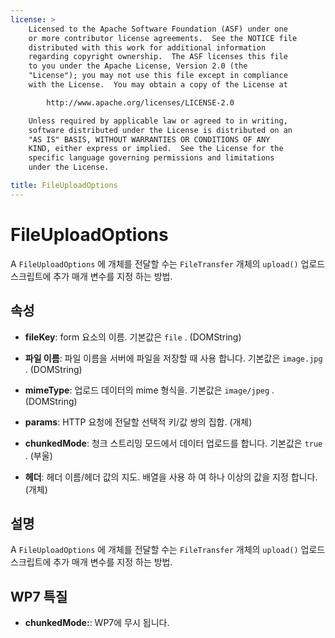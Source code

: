 ```yaml
---
license: >
    Licensed to the Apache Software Foundation (ASF) under one
    or more contributor license agreements.  See the NOTICE file
    distributed with this work for additional information
    regarding copyright ownership.  The ASF licenses this file
    to you under the Apache License, Version 2.0 (the
    "License"); you may not use this file except in compliance
    with the License.  You may obtain a copy of the License at

        http://www.apache.org/licenses/LICENSE-2.0

    Unless required by applicable law or agreed to in writing,
    software distributed under the License is distributed on an
    "AS IS" BASIS, WITHOUT WARRANTIES OR CONDITIONS OF ANY
    KIND, either express or implied.  See the License for the
    specific language governing permissions and limitations
    under the License.

title: FileUploadOptions
---
```


# FileUploadOptions

A `FileUploadOptions` 에 개체를 전달할 수는 `FileTransfer` 개체의 `upload()` 업로드 스크립트에 추가 매개 변수를 지정 하는 방법.

## 속성

*   **fileKey**: form 요소의 이름. 기본값은 `file` . (DOMString)

*   **파일 이름**: 파일 이름을 서버에 파일을 저장할 때 사용 합니다. 기본값은 `image.jpg` . (DOMString)

*   **mimeType**: 업로드 데이터의 mime 형식을. 기본값은 `image/jpeg` . (DOMString)

*   **params**: HTTP 요청에 전달할 선택적 키/값 쌍의 집합. (개체)

*   **chunkedMode**: 청크 스트리밍 모드에서 데이터 업로드를 합니다. 기본값은 `true` . (부울)

*   **헤더**: 헤더 이름/헤더 값의 지도. 배열을 사용 하 여 하나 이상의 값을 지정 합니다. (개체)

## 설명

A `FileUploadOptions` 에 개체를 전달할 수는 `FileTransfer` 개체의 `upload()` 업로드 스크립트에 추가 매개 변수를 지정 하는 방법.

## WP7 특질

*   **chunkedMode:**: WP7에 무시 됩니다.